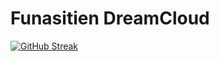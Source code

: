 # Funasitien DreamCloud
[![GitHub Streak](https://streak-stats.demolab.com?user=Funasitien&theme=gradient&hide_border=true)](https://git.io/streak-stats)
